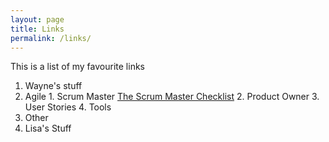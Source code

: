 ```yaml
---
layout: page
title: Links
permalink: /links/
---
```


This is a list of my favourite links

1. Wayne's stuff
  1. Agile
    1. Scrum Master [The Scrum Master Checklist](http://scrummasterchecklist.org/)
    2. Product Owner
	3. User Stories
	4. Tools
  2. Other
2. Lisa's Stuff
